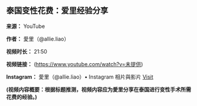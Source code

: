 ## 泰国变性花费：爱里经验分享

**来源：** YouTube

**作者：** 愛里（@allie.liao）

**视频时长：** 21:50

**视频链接：** (https://www.youtube.com/watch?v=未提供)

**Instagram：** 愛里（@allie.liao）• Instagram 相片與影片
[Visit](https://www.youtube.com/redirect?event=endscreen&redir_token=QUFFLUhqbEVKa0VGdVNUWEpiZDRYaUVwSVVuSHBSWDB2UXxBQ3Jtc0trMnFIRE5Md3dUaDQ1VmxLZnAzZEVMd2EyU0I0TWU1STFvUVhoVmVqLTFkV1Awa1YzLWxwa1RZNWxRcG1mUkkyRTZTUkdFaVF0NFcyYVAxbEFDcWgxdlZxbjhLLV9OWTgxSEhOVE1GSHdHMlVmSHdtZw&q=https%3A%2F%2Fwww.instagram.com%2Fallie.liao%2F)

**(视频内容概要：根据标题推测，视频内容应为愛里分享在泰国进行变性手术所需花费的经验。)**
